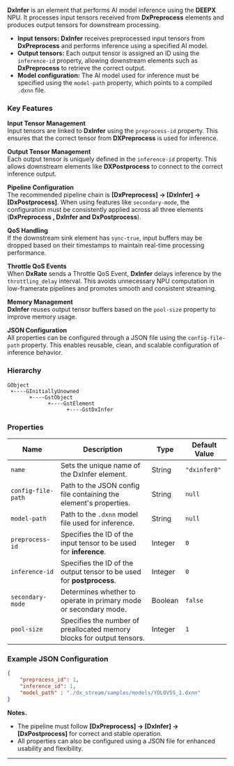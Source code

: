 **DxInfer** is an element that performs AI model inference using the **DEEPX** NPU. It processes input tensors received from **DxPreprocess** elements and produces output tensors for downstream processing.  

- **Input tensors:** **DxInfer** receives preprocessed input tensors from **DxPreprocess** and performs inference using a specified AI model.  
- **Output tensors:** Each output tensor is assigned an ID using the `inference-id` property, allowing downstream elements such as **DxPreprocess** to retrieve the correct output.  
- **Model configuration:** The AI model used for inference must be specified using the `model-path` property, which points to a compiled `.dxnn` file.

### **Key Features**

**Input Tensor Management**  
Input tensors are linked to **DxInfer** using the `preprocess-id` property. This ensures that the correct tensor from **DXPreprocess** is used for inference.  

**Output Tensor Management**  
Each output tensor is uniquely defined in the `inference-id` property. This allows downstream elements like **DXPostprocess** to connect to the correct inference output.  

**Pipeline Configuration**  
The recommended pipeline chain is **[DxPreprocess] → [DxInfer] → [DxPostprocess]**.
When using features like `secondary-mode`, the configuration must be consistently applied across all three elements (**DxPreprocess , DxInfer and DxPostprocess**).  

**QoS Handling**  
If the downstream sink element has `sync-true`, input buffers may be dropped based on their timestamps to maintain real-time processing performance.  

**Throttle QoS Events**  
When **DxRate** sends a Throttle QoS Event, **DxInfer** delays inference by the `throttling_delay` interval. This avoids unnecessary NPU computation in low-framerate pipelines and promotes smooth and consistent streaming. 

**Memory Management**  
**DxInfer** reuses output tensor buffers based on the `pool-size` property to improve memory usage.  

**JSON Configuration**  
All properties can be configured through a JSON file using the `config-file-path` property. This enables reusable, clean, and scalable configuration of inference behavior. 

### **Hierarchy**

```
GObject
 +----GInitiallyUnowned
       +----GstObject
             +----GstElement
                   +----GstDxInfer
```

### **Properties**

| **Name**           | **Description**                                                                                      | **Type**  | **Default Value** |
|---------------------|------------------------------------------------------------------------------------------------------|-----------|--------------------|
| `name`             | Sets the unique name of the DxInfer element.                                                        | String    | `"dxinfer0"`       |
| `config-file-path` | Path to the JSON config file containing the element's properties.                                    | String    | `null`             |
| `model-path`       | Path to the `.dxnn` model file used for inference.                                                  | String    | `null`             |
| `preprocess-id`    | Specifies the ID of the input tensor to be used for **inference**.                                       | Integer   | `0`                |
| `inference-id`     | Specifies the ID of the output tensor to be used for **postprocess**.                                                       | Integer   | `0`                |
| `secondary-mode`   | Determines whether to operate in primary mode or secondary mode.                                     | Boolean   | `false`            |
| `pool-size`        | Specifies the number of preallocated memory blocks for output tensors.                               | Integer   | `1`                |

### **Example JSON Configuration**

```json
{
    "preprocess_id": 1,
    "inference_id": 1,
    "model_path" : "./dx_stream/samples/models/YOLOV5S_1.dxnn"
}
```

**Notes.**  

- The pipeline must follow **[DxPreprocess] → [DxInfer] → [DxPostprocess]** for correct and stable operation.  
- All properties can also be configured using a JSON file for enhanced usability and flexibility.  

---
